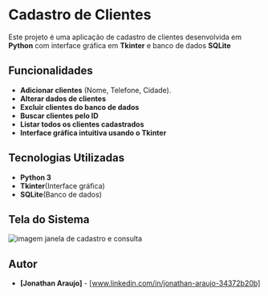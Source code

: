 # Cadastro de Clientes
Este projeto é uma aplicação de cadastro de clientes desenvolvida em **Python** com interface gráfica em **Tkinter** e banco de dados **SQLite**
## Funcionalidades
- **Adicionar clientes** (Nome, Telefone, Cidade).
- **Alterar dados de clientes**
- **Excluir clientes do banco de dados**
- **Buscar clientes pelo ID**
- **Listar todos os clientes cadastrados**
- **Interface gráfica intuitiva usando o Tkinter**
## Tecnologias Utilizadas
- **Python 3**
- **Tkinter**(Interface gráfica)
- **SQLite**(Banco de dados)
## Tela do Sistema
![imagem janela de cadastro e consulta](https://github.com/user-attachments/assets/932f380f-58ca-4b32-a44b-0a5444120d1c)
## Autor
- **[Jonathan Araujo]** - [www.linkedin.com/in/jonathan-araujo-34372b20b]
